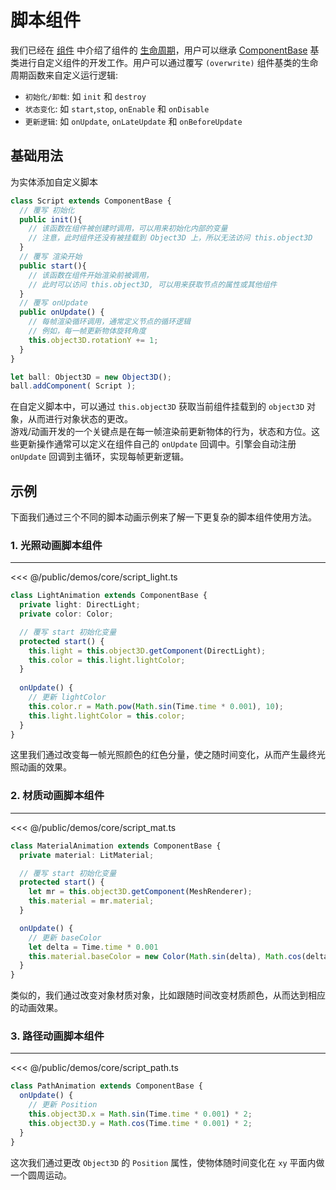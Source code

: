 # 脚本组件

我们已经在 [组件](/guide/core/component) 中介绍了组件的 [生命周期](/guide/core/component#组件生命周期)，用户可以继承 [ComponentBase](/api/classes/ComponentBase) 基类进行自定义组件的开发工作。用户可以通过覆写 `(overwrite)` 组件基类的生命周期函数来自定义运行逻辑:
 - `初始化/卸载`: 如 `init` 和 `destroy`
 - `状态变化`: 如 `start`,`stop`, `onEnable` 和 `onDisable`
 - `更新逻辑`: 如 `onUpdate`, `onLateUpdate` 和 `onBeforeUpdate`


## 基础用法
为实体添加自定义脚本
```ts
class Script extends ComponentBase {
  // 覆写 初始化
  public init(){
    // 该函数在组件被创建时调用，可以用来初始化内部的变量
    // 注意，此时组件还没有被挂载到 Object3D 上，所以无法访问 this.object3D
  }
  // 覆写 渲染开始
  public start(){
    // 该函数在组件开始渲染前被调用，
    // 此时可以访问 this.object3D, 可以用来获取节点的属性或其他组件
  }
  // 覆写 onUpdate
  public onUpdate() {
    // 每帧渲染循环调用，通常定义节点的循环逻辑
    // 例如，每一帧更新物体旋转角度
    this.object3D.rotationY += 1;
  }
}

let ball: Object3D = new Object3D();
ball.addComponent( Script );
```
在自定义脚本中，可以通过 `this.object3D` 获取当前组件挂载到的 `object3D` 对象，从而进行对象状态的更改。   
游戏/动画开发的一个关键点是在每一帧渲染前更新物体的行为，状态和方位。这些更新操作通常可以定义在组件自己的 `onUpdate` 回调中。引擎会自动注册 `onUpdate` 回调到主循环，实现每帧更新逻辑。

## 示例
下面我们通过三个不同的脚本动画示例来了解一下更复杂的脚本组件使用方法。

### 1. 光照动画脚本组件
---
<Demo src="/demos/core/script_light.ts"></Demo>

<<< @/public/demos/core/script_light.ts

```ts
class LightAnimation extends ComponentBase {
  private light: DirectLight;
  private color: Color;

  // 覆写 start 初始化变量
  protected start() {
    this.light = this.object3D.getComponent(DirectLight);
    this.color = this.light.lightColor;
  }
  
  onUpdate() {
    // 更新 lightColor
    this.color.r = Math.pow(Math.sin(Time.time * 0.001), 10);
    this.light.lightColor = this.color;
  }
}
```
这里我们通过改变每一帧光照颜色的红色分量，使之随时间变化，从而产生最终光照动画的效果。

### 2. 材质动画脚本组件
---
<Demo src="/demos/core/script_mat.ts"></Demo>

<<< @/public/demos/core/script_mat.ts

```ts
class MaterialAnimation extends ComponentBase {
  private material: LitMaterial;

  // 覆写 start 初始化变量
  protected start() {
    let mr = this.object3D.getComponent(MeshRenderer);
    this.material = mr.material;
  }

  onUpdate() {
    // 更新 baseColor
    let delta = Time.time * 0.001
    this.material.baseColor = new Color(Math.sin(delta), Math.cos(delta), Math.sin(delta));
  }
}
```
类似的，我们通过改变对象材质对象，比如跟随时间改变材质颜色，从而达到相应的动画效果。

### 3. 路径动画脚本组件
---
<Demo src="/demos/core/script_path.ts"></Demo>

<<< @/public/demos/core/script_path.ts

```ts
class PathAnimation extends ComponentBase {
  onUpdate() {
    // 更新 Position
    this.object3D.x = Math.sin(Time.time * 0.001) * 2;
    this.object3D.y = Math.cos(Time.time * 0.001) * 2;
  }
}
```
这次我们通过更改 `Object3D` 的 `Position` 属性，使物体随时间变化在 `xy` 平面内做一个圆周运动。
